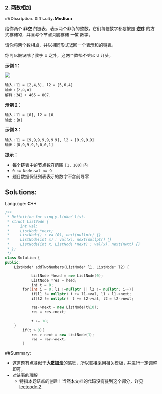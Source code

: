 ### [2\. 两数相加](https://leetcode-cn.com/problems/add-two-numbers/)
##Discription:
Difficulty: **Medium**


给你两个 **非空** 的链表，表示两个非负的整数。它们每位数字都是按照 **逆序** 的方式存储的，并且每个节点只能存储 **一位** 数字。

请你将两个数相加，并以相同形式返回一个表示和的链表。

你可以假设除了数字 0 之外，这两个数都不会以 0 开头。

**示例 1：**

![](https://assets.leetcode-cn.com/aliyun-lc-upload/uploads/2021/01/02/addtwonumber1.jpg)

```
输入：l1 = [2,4,3], l2 = [5,6,4]
输出：[7,0,8]
解释：342 + 465 = 807.
```

**示例 2：**

```
输入：l1 = [0], l2 = [0]
输出：[0]
```

**示例 3：**

```
输入：l1 = [9,9,9,9,9,9,9], l2 = [9,9,9,9]
输出：[8,9,9,9,0,0,0,1]
```

**提示：**

*   每个链表中的节点数在范围 `[1, 100]` 内
*   `0 <= Node.val <= 9`
*   题目数据保证列表表示的数字不含前导零


## Solutions:

Language: **C++**

```c++
/**
 * Definition for singly-linked list.
 * struct ListNode {
 *     int val;
 *     ListNode *next;
 *     ListNode() : val(0), next(nullptr) {}
 *     ListNode(int x) : val(x), next(nullptr) {}
 *     ListNode(int x, ListNode *next) : val(x), next(next) {}
 * };
 */
class Solution {
public:
    ListNode* addTwoNumbers(ListNode* l1, ListNode* l2) {
        
            ListNode *head = new ListNode(0);
            ListNode *res = head;
            int t = 0;
        for(int i = 0; l1 !=nullptr || l2 != nullptr; i++){
            if(l1 != nullptr) t += l1->val, l1 = l1->next;
            if(l2 != nullptr)  t += l2->val, l2 = l2->next;
            
            res->next = new ListNode(t%10);
            res = res->next;
​
            t /= 10;
    }
        if(t > 0){
            res-> next = new ListNode(1);
            res = res->next;
        }
```

##Summary:
* 这道题有点类似于**大数加法**的感觉，所以直接采用相关模板，并进行一定调整即可。
* [对链表的理解](../../Summary/Linked%20List.md)
  * 特指本题结点的创建！当然本文档的代码没有提到这个部分，详见 [leetcode-2](https://leetcode.com/problems/add-two-numbers/submissions/).

